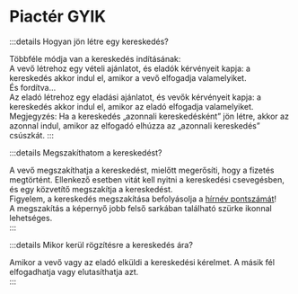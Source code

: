 # Piactér GYIK

:::details Hogyan jön létre egy kereskedés?

Többféle módja van a kereskedés indításának:  
A vevő létrehoz egy vételi ajánlatot, és eladók kérvényeit kapja: a kereskedés akkor indul el, amikor a vevő elfogadja valamelyiket.  
És fordítva…  
Az eladó létrehoz egy eladási ajánlatot, és vevők kérvényeit kapja: a kereskedés akkor indul el, amikor az eladó elfogadja valamelyiket.  
Megjegyzés: Ha a kereskedés „azonnali kereskedésként” jön létre, akkor az azonnal indul, amikor az elfogadó elhúzza az „azonnali kereskedés” csúszkát. 
:::

:::details Megszakíthatom a kereskedést?

A vevő megszakíthatja a kereskedést, mielőtt megerősíti, hogy a fizetés megtörtént. Ellenkező esetben vitát kell nyitni a kereskedési csevegésben, és egy közvetítő megszakítja a kereskedést.  
Figyelem, a kereskedés megszakítása befolyásolja a [hírnév pontszámát](/hu/faq/account/#what-does-the-peach-score-mean)!  
A megszakítás a képernyő jobb felső sarkában található szürke ikonnal lehetséges.  
:::

:::details Mikor kerül rögzítésre a kereskedés ára?

Amikor a vevő vagy az eladó elküldi a kereskedési kérelmet. A másik fél elfogadhatja vagy elutasíthatja azt.  
:::
